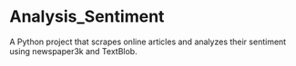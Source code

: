 # Analysis_Sentiment
A Python project that scrapes online articles and analyzes their sentiment using newspaper3k and TextBlob.
